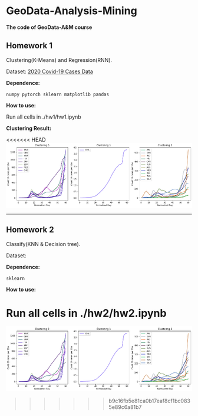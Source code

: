 # GeoData-Analysis-Mining


**The code of GeoData-A&M course**


## Homework 1
Clustering(K-Means) and Regression(RNN).

Dataset: [2020 Covid-19 Cases Data](https://www.ecdc.europa.eu/en/publications-data/download-todays-data-geographic-distribution-covid-19-cases-worldwide)

**Dependence:**
```
numpy pytorch sklearn matplotlib pandas
```
**How to use:**

Run all cells in ./hw1/hw1.ipynb

**Clustering Result:**

<<<<<<< HEAD
![clustering](image\clustering.png)

---
## Homework 2
Classify(KNN & Decision tree).

Dataset: []()

**Dependence:**
```
sklearn
```
**How to use:**

Run all cells in ./hw2/hw2.ipynb
=======
![clustering](image/clustering.png)
>>>>>>> b9c16fb5e81ca0b17eaf8cf1bc0835e89c6a81b7
